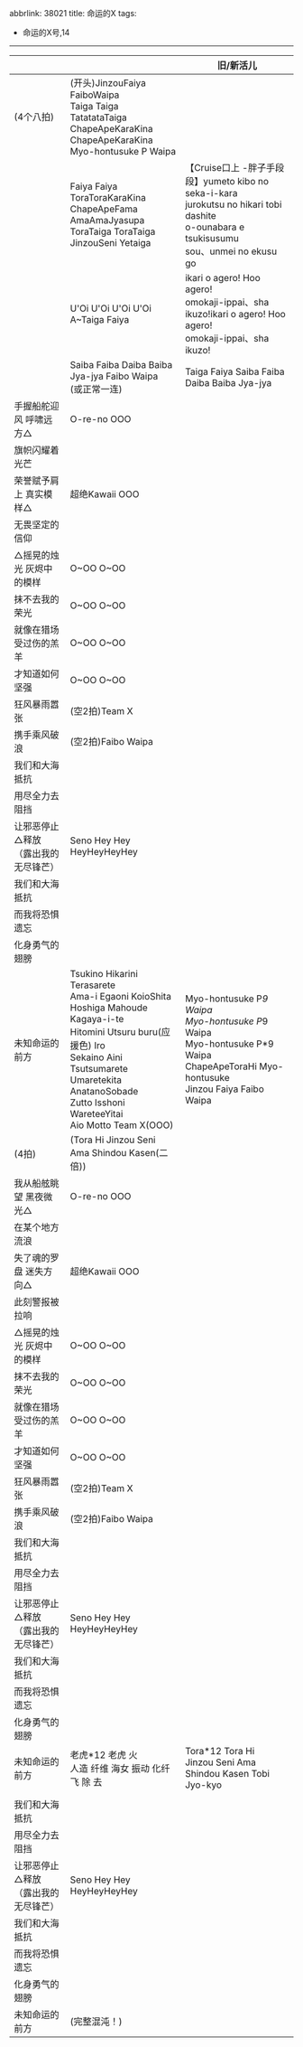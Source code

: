 abbrlink: 38021
title: 命运的X
tags:
  - 命运的X号,14
---
|      |      |旧/新活儿|
|--|--|--|
|(4个八拍)|(开头)JinzouFaiya FaiboWaipa<br>Taiga Taiga TatatataTaiga<br>ChapeApeKaraKina ChapeApeKaraKina<br>Myo-hontusuke P Waipa|      |
|      |Faiya Faiya ToraToraKaraKina<br>ChapeApeFama AmaAmaJyasupa<br>ToraTaiga ToraTaiga<br>JinzouSeni Yetaiga|【Cruise口上 -胖子手段段】yumeto kibo no seka-i-kara<br>jurokutsu no hikari tobi dashite<br>o-ounabara e tsukisusumu<br>sou、unmei no ekusu go|
|      |U'Oi U'Oi U'Oi U'Oi<br>A~Taiga Faiya|ikari o agero! Hoo agero!<br>omokaji-ippai、sha ikuzo!ikari o agero! Hoo agero!<br>omokaji-ippai、sha ikuzo!|
|      |Saiba Faiba Daiba Baiba Jya-jya Faibo Waipa<br>(或正常一连)|Taiga Faiya Saiba Faiba Daiba Baiba Jya-jya|
|手握船舵迎风 呼啸远方△|O-re-no OOO|      |
|旗帜闪耀着光芒|      |      |
|荣誉赋予肩上 真实模样△|超绝Kawaii OOO|      |
|无畏坚定的信仰|      |      |
|△摇晃的烛光 灰烬中的模样|O~OO O~OO|      |
|抹不去我的荣光|O~OO O~OO|      |
|就像在猎场 受过伤的羔羊|O~OO O~OO|      |
|才知道如何坚强|O~OO O~OO|      |
|狂风暴雨嚣张|(空2拍)Team X|      |
|携手乘风破浪|(空2拍)Faibo Waipa|      |
|我们和大海抵抗|      |      |
|用尽全力去阻挡|      |      |
|让邪恶停止△释放 （露出我的 无尽锋芒）|Seno Hey Hey HeyHeyHeyHey|      |
|我们和大海抵抗|      |      |
|而我将恐惧遗忘|      |      |
|化身勇气的翅膀|      |      |
|未知命运的前方|Tsukino Hikarini Terasarete<br>Ama-i Egaoni KoioShita<br>Hoshiga Mahoude Kagaya-i-te<br>Hitomini Utsuru buru(应援色) Iro<br>Sekaino Aini Tsutsumarete<br>Umaretekita AnatanoSobade<br>Zutto Isshoni WareteeYitai<br>Aio Motto Team X(OOO)|Myo-hontusuke P*9 Waipa<br>Myo-hontusuke P*9 Waipa<br>Myo-hontusuke P*9 Waipa<br>ChapeApeToraHi Myo-hontusuke<br>Jinzou Faiya Faibo Waipa|
|(4拍)|(Tora Hi Jinzou Seni Ama Shindou Kasen(二倍))|      |
|我从船舷眺望 黑夜微光△|O-re-no OOO|      |
|在某个地方流浪|      |      |
|失了魂的罗盘 迷失方向△|超绝Kawaii OOO|      |
|此刻警报被拉响|      |      |
|△摇晃的烛光 灰烬中的模样|O~OO O~OO|      |
|抹不去我的荣光|O~OO O~OO|      |
|就像在猎场 受过伤的羔羊|O~OO O~OO|      |
|才知道如何坚强|O~OO O~OO|      |
|狂风暴雨嚣张|(空2拍)Team X|      |
|携手乘风破浪|(空2拍)Faibo Waipa|      |
|我们和大海抵抗|      |      |
|用尽全力去阻挡|      |      |
|让邪恶停止△释放 （露出我的 无尽锋芒）|Seno Hey Hey HeyHeyHeyHey|      |
|我们和大海抵抗|      |      |
|而我将恐惧遗忘|      |      |
|化身勇气的翅膀|      |      |
|未知命运的前方|老虎*12 老虎 火<br>人造 纤维 海女 振动 化纤 飞 除 去|Tora*12 Tora Hi<br>Jinzou Seni Ama Shindou Kasen Tobi Jyo-kyo|
|      |      |      |
|我们和大海抵抗|      |      |
|用尽全力去阻挡|      |      |
|让邪恶停止△释放 （露出我的 无尽锋芒）|Seno Hey Hey HeyHeyHeyHey|      |
|我们和大海抵抗|      |      |
|而我将恐惧遗忘|      |      |
|化身勇气的翅膀|      |      |
|未知命运的前方|(完整混沌！)|      |